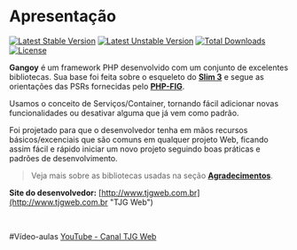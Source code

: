 # Apresentação
[![Latest Stable Version](https://poser.pugx.org/tjg/microframework/v/stable)](https://packagist.org/packages/tjg/microframework)
[![Latest Unstable Version](https://poser.pugx.org/tjg/microframework/v/unstable)](https://packagist.org/packages/tjg/microframework)
[![Total Downloads](https://poser.pugx.org/tjg/microframework/downloads)](https://packagist.org/packages/tjg/microframework)
[![License](https://poser.pugx.org/tjg/microframework/license)](https://packagist.org/packages/tjg/microframework)

**Gangoy** é um framework PHP desenvolvido com um conjunto de excelentes bibliotecas. Sua base foi feita sobre o 
esqueleto do [**Slim 3**](https://www.slimframework.com/ "Slim Framework") e segue as orientações das PSRs 
fornecidas pelo [**PHP-FIG**](http://www.php-fig.org/ "PHP-FIG").

Usamos o conceito de Serviços/Container, tornando fácil adicionar novas funcionalidades ou desativar alguma que já vem como padrão.

Foi projetado para que o desenvolvedor tenha em mãos recursos básicos/excenciais que são comuns em qualquer projeto Web,
ficando assim fácil e rápido iniciar um novo projeto seguindo boas práticas e padrões de desenvolvimento.

> Veja mais sobre as bibliotecas usadas na seção [**Agradecimentos**](#agradecimentos).

**Site do desenvolvedor:** [http://www.tjgweb.com.br](http://www.tjgweb.com.br "TJG Web")

<br>

#Vídeo-aulas
[YouTube - Canal TJG Web](https://www.youtube.com/tjgweb)
